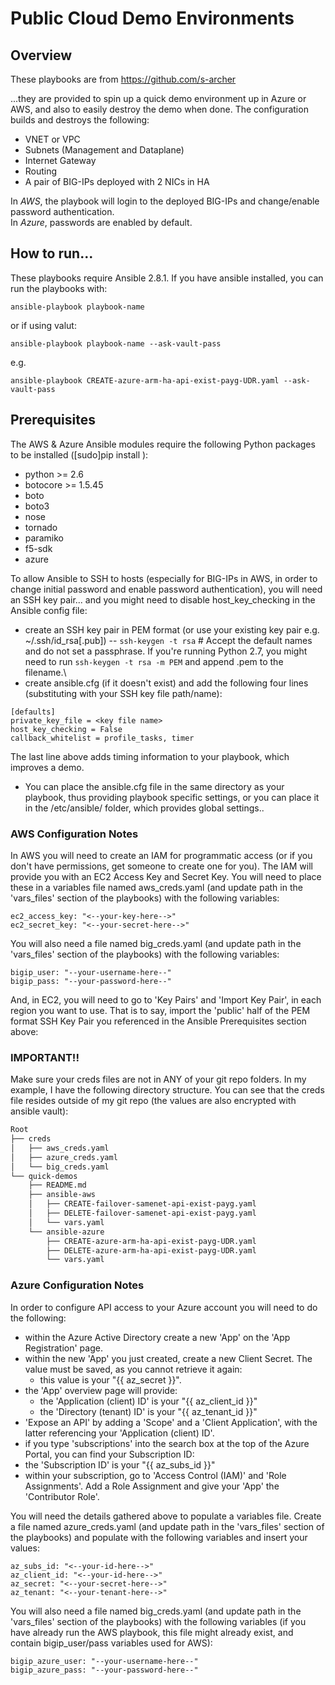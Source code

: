  # Public Cloud Demo Environments
 
 ## Overview

 These playbooks are from https://github.com/s-archer
 
 ...they are provided to spin up a quick demo environment up in Azure or AWS, and also to easily destroy the demo when done.  The configuration builds and destroys the following:

 - VNET or VPC
 - Subnets (Management and Dataplane)
 - Internet Gateway
 - Routing
 - A pair of BIG-IPs deployed with 2 NICs in HA 

 In *AWS*, the playbook will login to the deployed BIG-IPs and change/enable password authentication.  
 In *Azure*, passwords are enabled by default.


## How to run...

These playbooks require Ansible 2.8.1.  If you have ansible installed, you can run the playbooks with: 
 
 ```ansible-playbook playbook-name```

 or if using valut:

  ```ansible-playbook playbook-name --ask-vault-pass```

 e.g. 

```ansible-playbook CREATE-azure-arm-ha-api-exist-payg-UDR.yaml --ask-vault-pass```

## Prerequisites


The AWS & Azure Ansible modules require the following Python packages to be installed ([sudo]pip install <package name>):

 - python >= 2.6
 - botocore >= 1.5.45
 - boto
 - boto3
 - nose
 - tornado
 - paramiko
 - f5-sdk
 - azure


To allow Ansible to SSH to hosts (especially for BIG-IPs in AWS, in order to change initial password and enable password authentication), you will need an SSH key pair... and you might need to disable host_key_checking in the Ansible config file:

 - create an SSH key pair in PEM format (or use your existing key pair e.g. ~/.ssh/id_rsa[.pub])
 -- ```ssh-keygen -t rsa``` # Accept the default names and do not set a passphrase.  If you're running Python 2.7, you might need to run ```ssh-keygen -t rsa -m PEM``` and append .pem to the filename.\
 - create ansible.cfg (if it doesn't exist) and add the following four lines (substituting <key file name> with your SSH key file path/name):

```
[defaults]
private_key_file = <key file name>
host_key_checking = False
callback_whitelist = profile_tasks, timer
```
The last line above adds timing information to your playbook, which improves a demo.

 - You can place the ansible.cfg file in the same directory as your playbook, thus providing playbook specific settings, or you can place it in the /etc/ansible/ folder, which provides global settings..

### AWS Configuration Notes


In AWS you will need to create an IAM for programmatic access (or if you don't have permissions, get someone to create one for you).  The IAM will provide you with an EC2 Access Key and Secret Key.  You will need to place these in a variables file named aws_creds.yaml (and update path in the 'vars_files' section of the playbooks) with the following variables:

```
ec2_access_key: "<--your-key-here-->"
ec2_secret_key: "<--your-secret-here-->"
```

You will also need a file named big_creds.yaml (and update path in the 'vars_files' section of the playbooks) with the following variables:

```
bigip_user: "--your-username-here--"
bigip_pass: "--your-password-here--"
```

And, in EC2, you will need to go to 'Key Pairs' and 'Import Key Pair', in each region you want to use.  That is to say, import the 'public' half of the PEM format SSH Key Pair you referenced in the Ansible Prerequisites section above:


### IMPORTANT!!  
Make sure your creds files are not in ANY of your git repo folders.
In my example, I have the following directory structure.  You can see that the creds file resides outside of my git repo (the values are also encrypted with ansible vault):

```bash
Root
├── creds
│   ├── aws_creds.yaml
│   ├── azure_creds.yaml
│   └── big_creds.yaml
└── quick-demos
    ├── README.md
    ├── ansible-aws
    │   ├── CREATE-failover-samenet-api-exist-payg.yaml
    │   ├── DELETE-failover-samenet-api-exist-payg.yaml
    │   └── vars.yaml
    └── ansible-azure
        ├── CREATE-azure-arm-ha-api-exist-payg-UDR.yaml
        ├── DELETE-azure-arm-ha-api-exist-payg-UDR.yaml
        └── vars.yaml
```


### Azure Configuration Notes

In order to configure API access to your Azure account you will need to do the following:

 - within the Azure Active Directory create a new 'App' on the 'App Registration' page.
 - within the new 'App' you just created, create a new Client Secret.  The value must be saved, as you cannot retrieve it again:  
   - this value is your "{{ az_secret }}".
 - the 'App' overview page will provide:
   - the 'Application (client) ID' is your "{{ az_client_id }}"
   - the 'Directory (tenant) ID' is your "{{ az_tenant_id }}"
 - 'Expose an API' by adding a 'Scope' and a 'Client Application', with the latter referencing your 'Application (client) ID'.
 - if you type 'subscriptions' into the search box at the top of the Azure Portal, you can find your Subscription ID:
  - the 'Subscription ID' is your "{{ az_subs_id }}"
- within your subscription, go to 'Access Control (IAM)' and 'Role Assignments'.  Add a Role Assignment and give your 'App' the 'Contributor Role'. 

You will need the details gathered above to populate a variables file. Create a file named azure_creds.yaml (and update path in the 'vars_files' section of the playbooks) and populate with the following variables and insert your values:

```
az_subs_id: "<--your-id-here-->"
az_client_id: "<--your-id-here-->"
az_secret: "<--your-secret-here-->"
az_tenant: "<--your-tenant-here-->"
```

You will also need a file named big_creds.yaml (and update path in the 'vars_files' section of the playbooks) with the following variables (if you have already run the AWS playbook, this file might already exist, and contain bigip_user/pass variables used for AWS):

```
bigip_azure_user: "--your-username-here--"
bigip_azure_pass: "--your-password-here--"
```